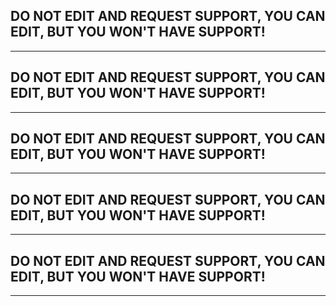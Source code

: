 ## DO NOT EDIT AND REQUEST SUPPORT, YOU CAN EDIT, BUT YOU WON'T HAVE SUPPORT!
---
## DO NOT EDIT AND REQUEST SUPPORT, YOU CAN EDIT, BUT YOU WON'T HAVE SUPPORT!
---
## DO NOT EDIT AND REQUEST SUPPORT, YOU CAN EDIT, BUT YOU WON'T HAVE SUPPORT!
---
## DO NOT EDIT AND REQUEST SUPPORT, YOU CAN EDIT, BUT YOU WON'T HAVE SUPPORT!
---
## DO NOT EDIT AND REQUEST SUPPORT, YOU CAN EDIT, BUT YOU WON'T HAVE SUPPORT!
---
